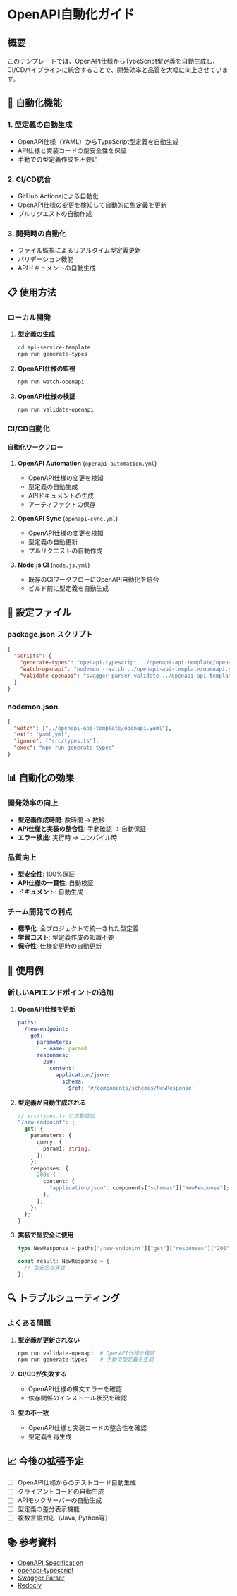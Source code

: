 # OpenAPI自動化ガイド

## 概要

このテンプレートでは、OpenAPI仕様からTypeScript型定義を自動生成し、CI/CDパイプラインに統合することで、開発効率と品質を大幅に向上させています。

## 🚀 自動化機能

### 1. 型定義の自動生成
- OpenAPI仕様（YAML）からTypeScript型定義を自動生成
- API仕様と実装コードの型安全性を保証
- 手動での型定義作成を不要に

### 2. CI/CD統合
- GitHub Actionsによる自動化
- OpenAPI仕様の変更を検知して自動的に型定義を更新
- プルリクエストの自動作成

### 3. 開発時の自動化
- ファイル監視によるリアルタイム型定義更新
- バリデーション機能
- APIドキュメントの自動生成

## 📋 使用方法

### ローカル開発

1. **型定義の生成**
   ```bash
   cd api-service-template
   npm run generate-types
   ```

2. **OpenAPI仕様の監視**
   ```bash
   npm run watch-openapi
   ```

3. **OpenAPI仕様の検証**
   ```bash
   npm run validate-openapi
   ```

### CI/CD自動化

#### 自動化ワークフロー

1. **OpenAPI Automation** (`openapi-automation.yml`)
   - OpenAPI仕様の変更を検知
   - 型定義の自動生成
   - APIドキュメントの生成
   - アーティファクトの保存

2. **OpenAPI Sync** (`openapi-sync.yml`)
   - OpenAPI仕様の変更を検知
   - 型定義の自動更新
   - プルリクエストの自動作成

3. **Node.js CI** (`node.js.yml`)
   - 既存のCIワークフローにOpenAPI自動化を統合
   - ビルド前に型定義を自動生成

## 🔧 設定ファイル

### package.json スクリプト
```json
{
  "scripts": {
    "generate-types": "openapi-typescript ../openapi-api-template/openapi.yaml --output src/types.ts",
    "watch-openapi": "nodemon --watch ../openapi-api-template/openapi.yaml --exec npm run generate-types",
    "validate-openapi": "swagger-parser validate ../openapi-api-template/openapi.yaml"
  }
}
```

### nodemon.json
```json
{
  "watch": ["../openapi-api-template/openapi.yaml"],
  "ext": "yaml,yml",
  "ignore": ["src/types.ts"],
  "exec": "npm run generate-types"
}
```

## 📊 自動化の効果

### 開発効率の向上
- **型定義作成時間**: 数時間 → 数秒
- **API仕様と実装の整合性**: 手動確認 → 自動保証
- **エラー検出**: 実行時 → コンパイル時

### 品質向上
- **型安全性**: 100%保証
- **API仕様の一貫性**: 自動検証
- **ドキュメント**: 自動生成

### チーム開発での利点
- **標準化**: 全プロジェクトで統一された型定義
- **学習コスト**: 型定義作成の知識不要
- **保守性**: 仕様変更時の自動更新

## 🎯 使用例

### 新しいAPIエンドポイントの追加

1. **OpenAPI仕様を更新**
   ```yaml
   paths:
     /new-endpoint:
       get:
         parameters:
           - name: param1
         responses:
           200:
             content:
               application/json:
                 schema:
                   $ref: '#/components/schemas/NewResponse'
   ```

2. **型定義が自動生成される**
   ```typescript
   // src/types.ts に自動追加
   "/new-endpoint": {
     get: {
       parameters: {
         query: {
           param1: string;
         };
       };
       responses: {
         200: {
           content: {
             "application/json": components["schemas"]["NewResponse"];
           };
         };
       };
     };
   }
   ```

3. **実装で型安全に使用**
   ```typescript
   type NewResponse = paths["/new-endpoint"]["get"]["responses"]["200"]["content"]["application/json"];
   
   const result: NewResponse = {
     // 型安全な実装
   };
   ```

## 🔍 トラブルシューティング

### よくある問題

1. **型定義が更新されない**
   ```bash
   npm run validate-openapi  # OpenAPI仕様を検証
   npm run generate-types    # 手動で型定義を生成
   ```

2. **CI/CDが失敗する**
   - OpenAPI仕様の構文エラーを確認
   - 依存関係のインストール状況を確認

3. **型の不一致**
   - OpenAPI仕様と実装コードの整合性を確認
   - 型定義を再生成

## 📈 今後の拡張予定

- [ ] OpenAPI仕様からのテストコード自動生成
- [ ] クライアントコードの自動生成
- [ ] APIモックサーバーの自動生成
- [ ] 型定義の差分表示機能
- [ ] 複数言語対応（Java, Python等）

## 📚 参考資料

- [OpenAPI Specification](https://swagger.io/specification/)
- [openapi-typescript](https://github.com/drwpow/openapi-typescript)
- [Swagger Parser](https://github.com/APIDevTools/swagger-parser)
- [Redocly](https://redocly.com/) 